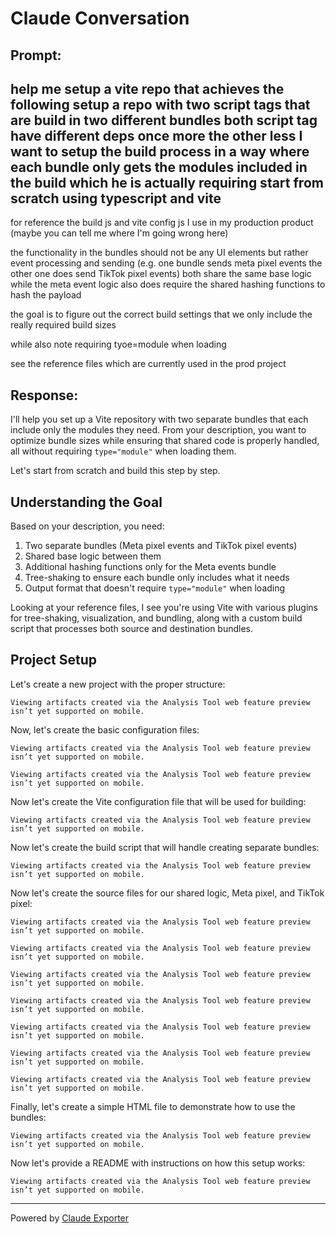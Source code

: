 # Claude Conversation

## Prompt:
help me setup a vite repo that achieves the following
setup a repo with two script tags that are build in two different bundles both script tag have different deps once more the other less
I want to setup the build process in a way where each bundle only gets the modules included in the build which he is actually requiring
start from scratch using typescript and vite
--
for reference the build js and vite config js I use in my production product (maybe you can tell me where I'm going wrong here)


the functionality in the bundles should not be any UI elements but rather event processing and sending (e.g. one bundle sends meta pixel events the other one does send TikTok pixel events) both share the same base logic while the meta event logic also does require the shared hashing functions to hash the payload

the goal is to figure out the correct build settings that we only include the really required build sizes

while also note requiring tyoe=module when loading 

see the reference files which are currently used in the prod project

## Response:
 I'll help you set up a Vite repository with two separate bundles that each include only the modules they need. From your description, you want to optimize bundle sizes while ensuring that shared code is properly handled, all without requiring `type="module"` when loading them.

Let's start from scratch and build this step by step.

## Understanding the Goal

Based on your description, you need:
1. Two separate bundles (Meta pixel events and TikTok pixel events)
2. Shared base logic between them
3. Additional hashing functions only for the Meta events bundle
4. Tree-shaking to ensure each bundle only includes what it needs
5. Output format that doesn't require `type="module"` when loading

Looking at your reference files, I see you're using Vite with various plugins for tree-shaking, visualization, and bundling, along with a custom build script that processes both source and destination bundles.

## Project Setup

Let's create a new project with the proper structure:
```
Viewing artifacts created via the Analysis Tool web feature preview isn’t yet supported on mobile.
```



Now, let's create the basic configuration files:
```
Viewing artifacts created via the Analysis Tool web feature preview isn’t yet supported on mobile.
```


```
Viewing artifacts created via the Analysis Tool web feature preview isn’t yet supported on mobile.
```



Now let's create the Vite configuration file that will be used for building:
```
Viewing artifacts created via the Analysis Tool web feature preview isn’t yet supported on mobile.
```



Now let's create the build script that will handle creating separate bundles:
```
Viewing artifacts created via the Analysis Tool web feature preview isn’t yet supported on mobile.
```





Now let's create the source files for our shared logic, Meta pixel, and TikTok pixel:
```
Viewing artifacts created via the Analysis Tool web feature preview isn’t yet supported on mobile.
```


```
Viewing artifacts created via the Analysis Tool web feature preview isn’t yet supported on mobile.
```


```
Viewing artifacts created via the Analysis Tool web feature preview isn’t yet supported on mobile.
```


```
Viewing artifacts created via the Analysis Tool web feature preview isn’t yet supported on mobile.
```


```
Viewing artifacts created via the Analysis Tool web feature preview isn’t yet supported on mobile.
```


```
Viewing artifacts created via the Analysis Tool web feature preview isn’t yet supported on mobile.
```


```
Viewing artifacts created via the Analysis Tool web feature preview isn’t yet supported on mobile.
```



Finally, let's create a simple HTML file to demonstrate how to use the bundles:
```
Viewing artifacts created via the Analysis Tool web feature preview isn’t yet supported on mobile.
```





Now let's provide a README with instructions on how this setup works:
```
Viewing artifacts created via the Analysis Tool web feature preview isn’t yet supported on mobile.
```




---
Powered by [Claude Exporter](https://www.claudexporter.com)